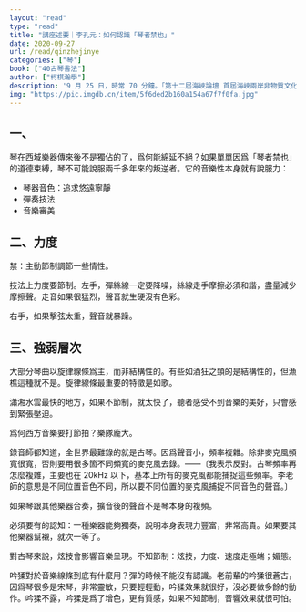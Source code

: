 ```yaml
---
layout: "read"
type: "read"
title: "講座述要｜李孔元：如何認識「琴者禁也」"
date: 2020-09-27
url: /read/qinzhejinye
categories: ["琴"]
book: ["40古琴書法"]
author: ["柯棋瀚學"]
description: '9 月 25 日，時常 70 分鐘。「第十二屆海峽論壇 首屆海峽兩岸非物質文化遺產古琴傳承和發展論壇」系列講座的一部分，近萬人收看直播。收穫頗豐。詳見 [推送](https://appf0mqvbgh7944.h5.xiaoeknow.com/v1/course/alive/l_5f6c20bfe4b01b26d1bc09df)'
img: "https://pic.imgdb.cn/item/5f6ded2b160a154a67f7f0fa.jpg"
---
```


## 一、

琴在西域樂器傳來後不是獨佔的了，爲何能綿延不絕？如果單單因爲「琴者禁也」的道德束縛，琴不可能說服兩千多年來的叛逆者。它的音樂性本身就有說服力：

- 琴器音色：追求悠遠寧靜
- 彈奏技法
- 音樂審美

## 二、力度

禁：主動節制調節一些情性。

技法上力度要節制。左手，彈絲線一定要降噪，絲線走手摩擦必須和諧，盡量減少摩擦聲。走音如果很猛烈，聲音就生硬沒有色彩。

右手，如果擊弦太重，聲音就暴躁。

## 三、強弱層次

大部分琴曲以旋律線條爲主，而非結構性的。有些如<v>酒狂</v>之類的是結構性的，但<v>漁樵</v>這種就不是。旋律線條最重要的特徵是如歌。

<v>瀟湘水雲</v>最快的地方，如果不節制，就太快了，聽者感受不到音樂的美好，只會感到緊張壓迫。

爲何西方音樂要打節拍？樂隊龐大。

錄音師都知道，全世界最難錄的就是古琴。因爲聲音小，頻率複雜。除非麥克風頻寬很寬，否則要用很多箇不同頻寬的麥克風去錄。——〔我表示反對。古琴頻率再怎麼複雜，主要也在 20kHz 以下，基本上所有的麥克風都能捕捉這些頻率。李老師的意思是不同位置音色不同，所以要不同位置的麥克風捕捉不同音色的聲音。〕

如果琴跟其他樂器合奏，擴音後的聲音不是琴本身的複頻。

必須要有的認知：一種樂器能夠獨奏，說明本身表現力豐富，非常高貴。如果要其他樂器幫襯，就次一等了。

對古琴來說，炫技會影響音樂呈現。不知節制：炫技，力度、速度走極端；媚態。

吟猱對於音樂線條到底有什麼用？彈的時候不能沒有認識。老前輩的吟猱很蒼古，因爲琴很多是宋琴，非常靈敏，只要輕輕動，吟猱效果就很好，沒必要做多餘的動作。吟猱不露，吟猱是爲了增色，更有質感，如果不知節制，音響效果就很可怕。